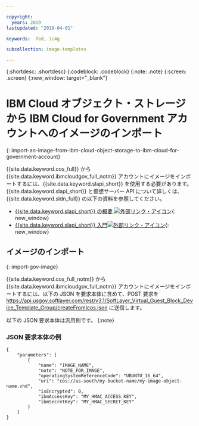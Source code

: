 ```yaml
---

copyright:
  years: 2019
lastupdated: "2019-04-01"

keywords:  fed, ic4g

subcollection: image-templates

---
```


{:shortdesc: .shortdesc}
{:codeblock: .codeblock}
{:note: .note}
{:screen: .screen}
{:new_window: target="_blank"}

# IBM Cloud オブジェクト・ストレージから IBM Cloud for Government アカウントへのイメージのインポート
{: import-an-image-from-ibm-cloud-object-storage-to-ibm-cloud-for-government-account}

{{site.data.keyword.cos_full}} から {{site.data.keyword.ibmcloudgov_full_notm}} アカウントにイメージをインポートするには、{{site.data.keyword.slapi_short}} を使用する必要があります。{{site.data.keyword.slapi_short}} と仮想サーバー API について詳しくは、{{site.data.keyword.sldn_full}} の以下の資料を参照してください。
* [{{site.data.keyword.slapi_short}} の概要 ![外部リンク・アイコン](../icons/launch-glyph.svg "外部リンク・アイコン")](https://softlayer.github.io/reference/softlayerapi/){: new_window}
* [{{site.data.keyword.slapi_short}} 入門![外部リンク・アイコン](../icons/launch-glyph.svg "外部リンク・アイコン")](https://softlayer.github.io/article/getting-started/){: new_window}

## イメージのインポート
{: import-gov-image}

{{site.data.keyword.cos_full_notm}} から {{site.data.keyword.ibmcloudgov_full_notm}} アカウントにイメージをインポートするには、以下の JSON を要求本体に含めて、POST 要求を https://api.usgov.softlayer.com/rest/v3.1/SoftLayer_Virtual_Guest_Block_Device_Template_Group/createFromIcos.json に送信します。

以下の JSON 要求本体は汎用例です。
{:note}

### JSON 要求本体の例

```
{
    "parameters": [
        {
            "name": "IMAGE_NAME",
            "note": "NOTE_FOR_IMAGE",
            "operatingSystemReferenceCode": "UBUNTU_16_64",
            "uri": "cos://us-south/my-bucket-name/my-image-object-name.vhd",
            "isEncrypted": 0,
            "ibmAccessKey": "MY_HMAC_ACCESS_KEY",
            "ibmSecretKey": "MY_HMAC_SECRET_KEY"
        }
    ]
}
```
